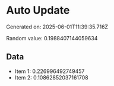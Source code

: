 # Auto Update

Generated on: 2025-06-01T11:39:35.716Z

Random value: 0.1988407144059634

## Data

- Item 1: 0.226996492749457
- Item 2: 0.10862852037161708